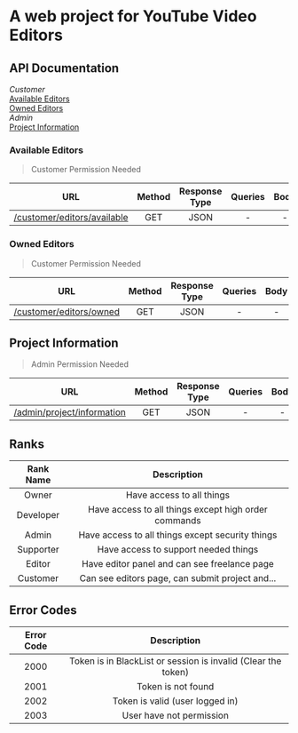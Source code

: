 # A web project for YouTube Video Editors

## API Documentation

_Customer_\
[Available Editors](#available-editors)\
[Owned Editors](#owned-editors)\
_Admin_\
[Project Information](#project-information)

### Available Editors

> Customer Permission Needed

|                                        URL                                         | Method | Response Type | Queries | Body |
| :--------------------------------------------------------------------------------: | :----: | :-----------: | :-----: | :--: |
| [/customer/editors/available](/controllers/customer/availableEditorsController.js) |  GET   |     JSON      |    -    |  -   |

### Owned Editors

> Customer Permission Needed

|                                    URL                                     | Method | Response Type | Queries | Body |
| :------------------------------------------------------------------------: | :----: | :-----------: | :-----: | :--: |
| [/customer/editors/owned](/controllers/customer/ownedEditorsController.js) |  GET   |     JSON      |    -    |  -   |

## Project Information

> Admin Permission Needed

|                                       URL                                        | Method | Response Type | Queries | Body |
| :------------------------------------------------------------------------------: | :----: | :-----------: | :-----: | :--: |
| [/admin/project/information](/controllers/admin/projectInformationController.js) |  GET   |     JSON      |    -    |  -   |

## Ranks

| Rank Name |                     Description                      |
| :-------: | :--------------------------------------------------: |
|   Owner   |              Have access to all things               |
| Developer | Have access to all things except high order commands |
|   Admin   |   Have access to all things except security things   |
| Supporter |         Have access to support needed things         |
|  Editor   |     Have editor panel and can see freelance page     |
| Customer  |   Can see editors page, can submit project and...    |

## Error Codes

| Error Code |                          Description                          |
| :--------: | :-----------------------------------------------------------: |
|    2000    | Token is in BlackList or session is invalid (Clear the token) |
|    2001    |                      Token is not found                       |
|    2002    |                Token is valid (user logged in)                |
|    2003    |                   User have not permission                    |
